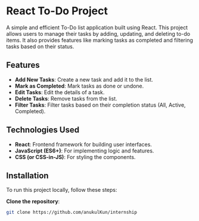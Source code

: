 # React To-Do Project

A simple and efficient To-Do list application built using React. This project allows users to manage their tasks by adding, updating, and deleting to-do items. It also provides features like marking tasks as completed and filtering tasks based on their status.

## Features

- **Add New Tasks**: Create a new task and add it to the list.
- **Mark as Completed**: Mark tasks as done or undone.
- **Edit Tasks**: Edit the details of a task.
- **Delete Tasks**: Remove tasks from the list.
- **Filter Tasks**: Filter tasks based on their completion status (All, Active, Completed).
  
## Technologies Used

- **React**: Frontend framework for building user interfaces.
- **JavaScript (ES6+)**: For implementing logic and features.
- **CSS (or CSS-in-JS)**: For styling the components.

## Installation

To run this project locally, follow these steps:

 **Clone the repository**:
   ```bash
   git clone https://github.com/anukulKun/internship

